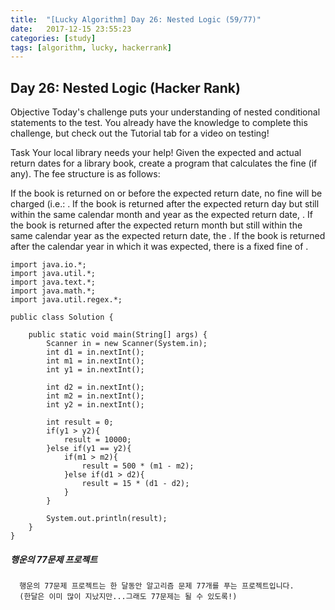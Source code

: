 ```yaml
---
title:  "[Lucky Algorithm] Day 26: Nested Logic (59/77)"
date:   2017-12-15 23:55:23
categories: [study]
tags: [algorithm, lucky, hackerrank]
---
```

## Day 26: Nested Logic (Hacker Rank)
Objective
Today's challenge puts your understanding of nested conditional statements to the test. You already have the knowledge to complete this challenge, but check out the Tutorial tab for a video on testing!

Task
Your local library needs your help! Given the expected and actual return dates for a library book, create a program that calculates the fine (if any). The fee structure is as follows:

If the book is returned on or before the expected return date, no fine will be charged (i.e.: .
If the book is returned after the expected return day but still within the same calendar month and year as the expected return date, .
If the book is returned after the expected return month but still within the same calendar year as the expected return date, the .
If the book is returned after the calendar year in which it was expected, there is a fixed fine of .


```
import java.io.*;
import java.util.*;
import java.text.*;
import java.math.*;
import java.util.regex.*;

public class Solution {

    public static void main(String[] args) {
        Scanner in = new Scanner(System.in);
        int d1 = in.nextInt();
        int m1 = in.nextInt();
        int y1 = in.nextInt();

        int d2 = in.nextInt();
        int m2 = in.nextInt();
        int y2 = in.nextInt();

        int result = 0;
        if(y1 > y2){
            result = 10000;
        }else if(y1 == y2){
            if(m1 > m2){
                result = 500 * (m1 - m2);
            }else if(d1 > d2){
                result = 15 * (d1 - d2);            
            }
        }

        System.out.println(result);
    }
}

```

##### 행운의 77문제 프로젝트
```
  행운의 77문제 프로젝트는 한 달동안 알고리즘 문제 77개를 푸는 프로젝트입니다.
  (한달은 이미 많이 지났지만...그래도 77문제는 될 수 있도록!)
```
